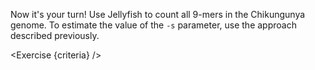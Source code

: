 <script>
import Alert from "$components/Alert.svelte";
import Exercise from "$components/Exercise.svelte";
import Execute from "$components/Execute.svelte";

const criteria = [
{
	name: "File <code>chikungunya.jf</code> exists",
	checks: [{
		type: "file",
		path: "chikungunya.jf",
		action: "exists"
	}]
},
{
	name: "File <code>chikungunya.jf</code> contains the output of running <code>jellyfish count</code> on the Chikungunya genome",
	checks: [{
		type: "file",
		path: "chikungunya.jf",
		action: "contents",
        commandObserved: `jellyfish query chikungunya.jf CATACTCTC`,
		commandExpected: `echo "CATACTCTC 1"`
	}]
}];
</script>

Now it's your turn! Use Jellyfish to count all 9-mers in the Chikungunya genome. To estimate the value of the `-s` parameter, use the approach described previously.

<Exercise {criteria} />
